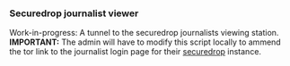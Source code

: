 ### Securedrop journalist viewer

Work-in-progress: A tunnel to the securedrop journalists viewing station. **IMPORTANT:** The admin will have to modify this script locally to ammend the tor link to the journalist login page for their [securedrop](https://securedrop.org/) instance.
